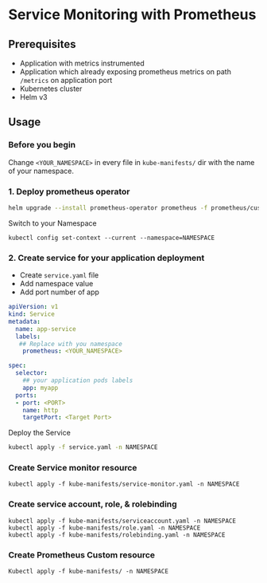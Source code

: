 # Service Monitoring with Prometheus

## Prerequisites

* Application with metrics instrumented
* Application which already exposing prometheus metrics on path `/metrics` on application port
* Kubernetes cluster
* Helm v3


## Usage

### Before you begin

Change `<YOUR_NAMESPACE>` in every file in `kube-manifests/` dir with the name of your namespace.

### 1. Deploy prometheus operator

```bash
helm upgrade --install prometheus-operator prometheus -f prometheus/custom-values.yaml --namespace prometheus-operator --create-namespace
```

Switch to your Namespace

```
kubectl config set-context --current --namespace=NAMESPACE
```

### 2. Create service for your application deployment

* Create `service.yaml` file 
* Add namespace value
* Add port number of app

```yaml
apiVersion: v1
kind: Service
metadata:
  name: app-service
  labels:
   ## Replace with you namespace
    prometheus: <YOUR_NAMESPACE>

spec:
  selector:
    ## your application pods labels
    app: myapp
  ports:
  - port: <PORT>
    name: http
    targetPort: <Target Port>
```

Deploy the Service

```bash
kubectl apply -f service.yaml -n NAMESPACE
```


### Create Service monitor resource

```
kubectl apply -f kube-manifests/service-monitor.yaml -n NAMESPACE
```


### Create service account, role, & rolebinding

```
kubectl apply -f kube-manifests/serviceaccount.yaml -n NAMESPACE
kubectl apply -f kube-manifests/role.yaml -n NAMESPACE
kubectl apply -f kube-manifests/rolebinding.yaml -n NAMESPACE
```

### Create Prometheus Custom resource

```
Kubectl apply -f kube-manifests/ -n NAMESPACE
```
